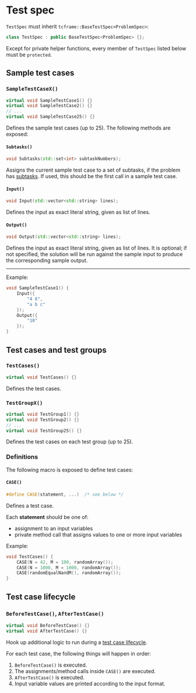 # Test spec

`TestSpec` must inherit `tcframe::BaseTestSpec<ProblemSpec>`:

```cpp
class TestSpec : public BaseTestSpec<ProblemSpec> {};
```

Except for private helper functions, every member of `TestSpec` listed below must be `protected`.

## Sample test cases

### `SampleTestCaseX()`

```cpp
virtual void SampleTestCase1() {}
virtual void SampleTestCase2() {}
// ...
virtual void SampleTestCase25() {}
```

Defines the sample test cases (up to 25). The following methods are exposed:

#### `Subtasks()`
```cpp
void Subtasks(std::set<int> subtaskNumbers);
```

Assigns the current sample test case to a set of subtasks, if the problem has [subtasks](../topic-guides/subtasks). If used, this should be the first call in a sample test case.

#### `Input()`

```cpp
void Input(std::vector<std::string> lines);
```

Defines the input as exact literal string, given as list of lines.

#### `Output()`

```cpp
void Output(std::vector<std::string> lines);
```

Defines the input as exact literal string, given as list of lines. It is optional; if not specified, the solution will be run against the sample input to produce the corresponding sample output.

---

Example:

```cpp
void SampleTestCase1() {
    Input({
        "4 6",
        "a b c"
    });
    Output({
        "10"
    });
}
```

## Test cases and test groups

### `TestCases()`

```cpp
virtual void TestCases() {}
```

Defines the test cases.

### `TestGroupX()`
```cpp
virtual void TestGroup1() {}
virtual void TestGroup2() {}
// ...
virtual void TestGroup25() {}
```

Defines the test cases on each test group (up to 25).

### Definitions

The following macro is exposed to define test cases:

#### `CASE()`

```cpp
#define CASE(statement, ...)  /* see below */
```

Defines a test case.

Each **statement** should be one of:

- assignment to an input variables
- private method call that assigns values to one or more input variables

Example:

```cpp
void TestCases() {
    CASE(N = 42, M = 100, randomArray());
    CASE(N = 1000, M = 1000, randomArray());
    CASE(randomEqualNandM(), randomArray());
}
```

## Test case lifecycle

### `BeforeTestCase()`, `AfterTestCase()`

```cpp
virtual void BeforeTestCase() {}
virtual void AfterTestCase() {}
```

Hook up additional logic to run during a [test case lifecycle](../topic-guides/test-cases#test-case-lifecycle).

For each test case, the following things will happen in order:

1. `BeforeTestCase()` is executed.
1. The assignments/method calls inside `CASE()` are executed.
1. `AfterTestCase()` is executed.
1. Input variable values are printed according to the input format.
